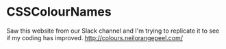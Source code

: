 # CSSColourNames
Saw this website from our Slack channel and I'm trying to replicate it to see if my coding has improved. http://colours.neilorangepeel.com/
